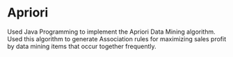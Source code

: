 # Apriori
Used Java Programming to implement the Apriori Data Mining algorithm. Used this algorithm to generate Association rules for maximizing sales profit by data mining items that occur together frequently.
